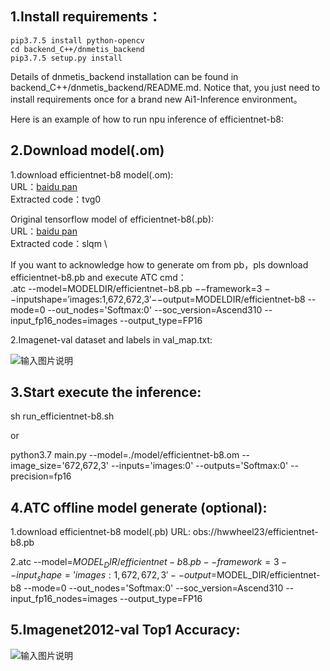 ## 1.Install requirements：
```
pip3.7.5 install python-opencv
cd backend_C++/dnmetis_backend
pip3.7.5 setup.py install
```
Details of dnmetis_backend installation can be found in backend_C++/dnmetis_backend/README.md. Notice that, you just need to install requirements once for a brand new Ai1-Inference environment。

Here is an example of how to run npu inference of efficientnet-b8:
## 2.Download model(.om)

1.download  efficientnet-b8 model(.om): \
URL：[baidu pan](https://pan.baidu.com/s/1N-kpQoDe3NRxvjFKjAT9AA) \
Extracted code：tvg0  

Original tensorflow model of efficientnet-b8(.pb):\
URL：[baidu pan](https://pan.baidu.com/s/1CajdSlNTh6k35RoyOn-3Ug)\
Extracted code：slqm \

If you want to acknowledge how to generate om from pb，pls download efficientnet-b8.pb and execute ATC cmd：\
.atc --model=MODELDIR/efficientnet−b8.pb −−framework=3 −−inputshape=′images:1,672,672,3′−−output=MODELDIR/efficientnet-b8 --mode=0 --out_nodes='Softmax:0' --soc_version=Ascend310 --input_fp16_nodes=images --output_type=FP16

2.Imagenet-val dataset and labels in val_map.txt:

![输入图片说明](https://images.gitee.com/uploads/images/2020/0918/234302_a572d632_5418572.jpeg "无标题.jpg")



## 3.Start execute the inference:

sh run_efficientnet-b8.sh

or 

python3.7 main.py --model=./model/efficientnet-b8.om --image_size='672,672,3' --inputs='images:0' --outputs='Softmax:0' --precision=fp16


## 4.ATC offline model generate (optional):

1.download  efficientnet-b8 model(.pb) URL: obs://hwwheel23/efficientnet-b8.pb 

2.atc --model=$MODEL_DIR/efficientnet-b8.pb --framework=3 --input_shape='images:1,672,672,3' --output=$MODEL_DIR/efficientnet-b8 --mode=0 --out_nodes='Softmax:0' --soc_version=Ascend310  --input_fp16_nodes=images --output_type=FP16

## 5.Imagenet2012-val Top1 Accuracy:

![输入图片说明](https://images.gitee.com/uploads/images/2020/0919/010210_5cf496fc_5418572.png "屏幕截图.png")
